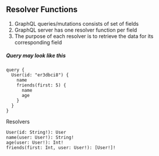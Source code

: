 ## Resolver Functions
1. GraphQL queries/mutations consists of set of fields
2. GraphQL server has one resolver function per field
3. The purpose of each resolver is to retrieve the data for its corresponding field

##### Query may look like this
```
query {
  User(id: "er3dbci8") {
    name
    friends(first: 5) {
      name
      age
    }
  }
}
```

Resolvers
```
User(id: String!): User
name(user: User!): String!
age(user: User!): Int!
friends(first: Int, user: User!): [User!]!
```
